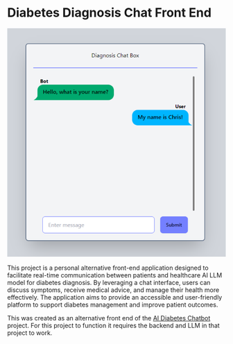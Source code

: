 # Diabetes Diagnosis Chat Front End

![Chatbox Screenshot](./screenshots/chat_screenshot.png)

This project is a personal alternative front-end application designed to facilitate real-time communication between patients and healthcare AI LLM model for diabetes diagnosis. By leveraging a chat interface, users can discuss symptoms, receive medical advice, and manage their health more effectively. The application aims to provide an accessible and user-friendly platform to support diabetes management and improve patient outcomes.

This was created as an alternative front end of the [AI Diabetes Chatbot](https://github.com/hopenjin/AI_Diabetes_Diagnosis_System) project. For this project to function it requires the backend and LLM in that project to work.
